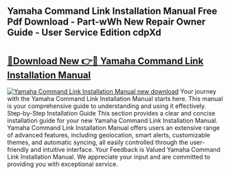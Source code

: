 ## Yamaha Command Link Installation Manual Free Pdf Download - Part-wWh New Repair Owner Guide - User Service Edition cdpXd

# <h2><a href="http://bc47521.oget.top/?id=Yamaha+Command+Link+Installation+Manual">🔗Download New 👉🔴 Yamaha Command Link Installation Manual</a></h2>

[![Yamaha Command Link Installation Manual new download](https://i.imgur.com/5g1atiW.png)](http://bc47521.oget.top/?id=Yamaha+Command+Link+Installation+Manual)
Your journey with the Yamaha Command Link Installation Manual starts here. This manual is your comprehensive guide to understanding and using it effectively. Step-by-Step Installation Guide This section provides a clear and concise installation guide for your new Yamaha Command Link Installation Manual. Yamaha Command Link Installation Manual offers users an extensive range of advanced features, including geolocation, smart alerts, customizable themes, and automatic syncing, all easily controlled through the user-friendly and intuitive interface. Your Feedback is Valued Yamaha Command Link Installation Manual. We appreciate your input and are committed to providing you with exceptional service.
